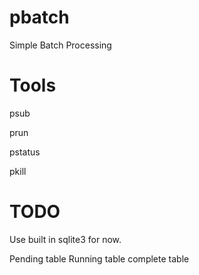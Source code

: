 pbatch
======

Simple Batch Processing

Tools
=====

psub

prun

pstatus

pkill

TODO
====

Use built in sqlite3 for now.

Pending table
Running table
complete table
